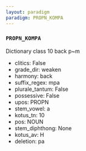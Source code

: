 ```yaml
---
layout: paradigm
paradigm: PROPN_KOMPA
---
```

### ` PROPN_KOMPA `

Dictionary class 10 back p~m
* clitics: False
* grade_dir: weaken
* harmony: back
* suffix_regex: mpa
* plurale_tantum: False
* possessive: False
* upos: PROPN
* stem_vowel: a
* kotus_tn: 10
* pos: NOUN
* stem_diphthong: None
* kotus_av: H
* deletion: pa
